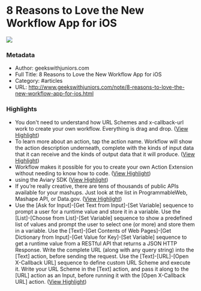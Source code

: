 # 8 Reasons to Love the New Workflow App for iOS

![](https://readwise-assets.s3.amazonaws.com/static/images/article4.6bc1851654a0.png)

### Metadata

- Author: geekswithjuniors.com
- Full Title: 8 Reasons to Love the New Workflow App for iOS
- Category: #articles
- URL: http://www.geekswithjuniors.com/note/8-reasons-to-love-the-new-workflow-app-for-ios.html

### Highlights

- You don't need to understand how URL Schemes and x-callback-url work to create your own workflow. Everything is drag and drop. ([View Highlight](https://instapaper.com/read/807700023/3711961))
- To learn more about an action, tap the action name. Workflow will show the action description underneath, complete with the kinds of input data that it can receive and the kinds of output data that it will produce. ([View Highlight](https://instapaper.com/read/807700023/3711976))
- Workflow makes it possible for you to create your own Action Extension without needing to know how to code. ([View Highlight](https://instapaper.com/read/807700023/3714171))
- using the Aviary SDK ([View Highlight](https://instapaper.com/read/807700023/3738306))
- If you’re really creative, there are tens of thousands of public APIs available for your mashups. Just look at the list in ProgrammableWeb, Mashape API, or Data.gov. ([View Highlight](https://instapaper.com/read/807700023/3738308))
- Use the [Ask for Input]-[Get Text from Input]-[Set Variable] sequence to prompt a user for a runtime value and store it in a variable.
  Use the [List]-[Choose from List]-[Set Variable] sequence to show a predefined list of values and prompt the user to select one (or more) and store them in a variable.
  Use the [Text]-[Get Contents of Web Pages]-[Get Dictionary from Input]-[Get Value for Key]-[Set Variable] sequence to get a runtime value from a RESTful API that returns a JSON HTTP Response. Write the complete URL (along with any query string) into the [Text] action, before sending the request.
  Use the [Text]-[URL]-[Open X-Callback URL] sequence to define custom URL Scheme and execute it. Write your URL Scheme in the [Text] action, and pass it along to the [URL] action as an Input, before running it with the [Open X-Callback URL] action. ([View Highlight](https://instapaper.com/read/807700023/3738309))
